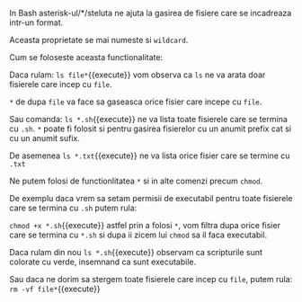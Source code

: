 In Bash asterisk-ul/*/steluta ne ajuta la gasirea de fisiere care se incadreaza intr-un format.

Aceasta proprietate se mai numeste si `wildcard`.

Cum se foloseste aceasta functionalitate:

Daca rulam: `ls file*`{{execute}} vom observa ca `ls` ne va arata doar fisierele care incep cu `file`.

`*` de dupa `file` va face sa gaseasca orice fisier care incepe cu `file`.

Sau comanda: `ls *.sh`{{execute}} ne va lista toate fisierele care se termina cu `.sh`. `*` poate fi folosit si pentru gasirea fisierelor cu un anumit prefix cat si cu un anumit sufix.

De asemenea `ls *.txt`{{execute}} ne va lista orice fisier care se termine cu `.txt`

Ne putem folosi de functionlitatea `*` si in alte comenzi precum `chmod`.

De exemplu daca vrem sa setam permisii de executabil pentru toate fisierele care se termina cu `.sh` putem rula:

`chmod +x *.sh`{{execute}} astfel prin a folosi `*`, vom filtra dupa orice fisier care se termina cu `*.sh` si dupa ii zicem lui `chmod` sa il faca executabil.

Daca rulam din nou `ls *.sh`{{execute}} observam ca scripturile sunt colorate cu verde, insemnand ca sunt executabile.

Sau daca ne dorim sa stergem toate fisierele care incep cu `file`, putem rula: `rm -vf file*`{{execute}}